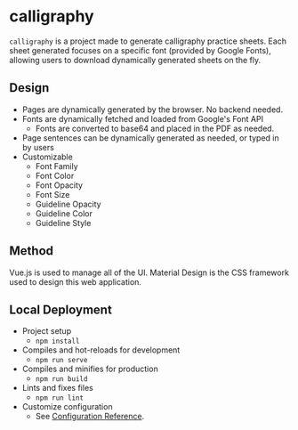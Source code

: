 # calligraphy

`calligraphy` is a project made to generate calligraphy practice sheets. Each sheet generated
focuses on a specific font (provided by Google Fonts), allowing users to download dynamically
generated sheets on the fly.

## Design

- Pages are dynamically generated by the browser. No backend needed.
- Fonts are dynamically fetched and loaded from Google's Font API
    - Fonts are converted to base64 and placed in the PDF as needed.
- Page sentences can be dynamically generated as needed, or typed in by users
- Customizable
    - Font Family
    - Font Color
    - Font Opacity
    - Font Size
    - Guideline Opacity
    - Guideline Color
    - Guideline Style
    
## Method

Vue.js is used to manage all of the UI. Material Design is the CSS framework used to design this
web application. 

## Local Deployment

- Project setup
    - `npm install`
- Compiles and hot-reloads for development
    - `npm run serve`
- Compiles and minifies for production
    - `npm run build`
-  Lints and fixes files
    - `npm run lint`
- Customize configuration
    - See [Configuration Reference](https://cli.vuejs.org/config/).
